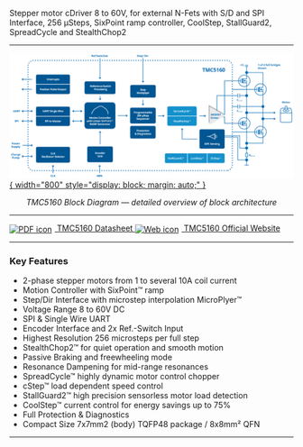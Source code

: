 Stepper motor cDriver 8 to 60V, for external N-Fets with S/D and SPI Interface, 256 µSteps, SixPoint ramp controller, CoolStep, StallGuard2, SpreadCycle and StealthChop2 

---

[![TMC5160 Block Diagram](../image/tmc5160_block_diagram.svg){ width="800" style="display: block; margin: auto;" }](../image/tmc5160_block_diagram.svg)
<p style="text-align: center;"><em>TMC5160 Block Diagram — detailed overview of block architecture</em></p>

---
<a href="/hardware/datasheets/TMC5160A_datasheet.pdf" target="_blank">
  <img src="https://img.icons8.com/ios-filled/16/000000/pdf-2.png" alt="PDF icon" style="vertical-align:middle; margin-right:5px;" />
  TMC5160 Datasheet
</a>

<a href="https://www.analog.com/en/products/tmc5160.html" target="_blank">
  <img src="https://img.icons8.com/ios-filled/16/000000/internet--v1.png" alt="Web icon" style="vertical-align:middle; margin-right:5px;" />
  TMC5160 Official Website
</a>

---
###  **Key Features**

- 2-phase stepper motors from 1 to several 10A coil current
- Motion Controller with SixPoint™ ramp
- Step/Dir Interface with microstep interpolation MicroPlyer™
- Voltage Range 8 to 60V DC
- SPI & Single Wire UART
- Encoder Interface and 2x Ref.-Switch Input
- Highest Resolution 256 microsteps per full step
- StealthChop2™ for quiet operation and smooth motion
- Passive Braking and freewheeling mode
- Resonance Dampening for mid-range resonances
- SpreadCycle™ highly dynamic motor control chopper
- cStep™ load dependent speed control
- StallGuard2™ high precision sensorless motor load detection
- CoolStep™ current control for energy savings up to 75%
- Full Protection & Diagnostics
- Compact Size 7x7mm2 (body) TQFP48 package / 8x8mm² QFN
---